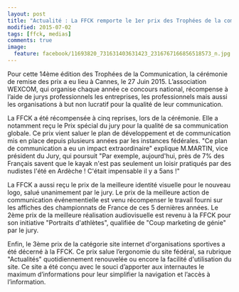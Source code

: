 ```yaml
---
layout: post
title: "Actualité : La FFCK remporte le 1er prix des Trophées de la communication !"
modified: 2015-07-02
tags: [ffck, medias]
comments: true
image:
  feature: facebook/11693820_731631403631423_2316767166856518573_n.jpg
---
```


Pour cette 14ème édition des Trophées de la Communication, la cérémonie de remise des prix a eu lieu à Cannes, le 27 Juin 2015. L’association WEXCOM, qui organise chaque année ce concours national, récompense à l’aide de jurys professionnels les entreprises, les professionnels mais aussi les organisations à but non lucratif pour la qualité de leur communication.

La FFCK a été récompensée à cinq reprises, lors de la cérémonie. Elle a notamment reçu le Prix spécial du jury pour la qualité de sa communication globale. Ce prix vient saluer le plan de développement et de communication mis en place depuis plusieurs années par les instances fédérales. "Ce plan de communication a eu un impact extraordinaire" explique M.MARTIN, vice président du Jury, qui poursuit "Par exemple, aujourd'hui, près de 7% des Français savent que le kayak n'est pas seulement un loisir pratiqués par des nudistes l'été en Ardèche ! C'était impensable il y a 5ans !"

La FFCK a aussi reçu le prix de la meilleure identité visuelle pour le nouveau logo, salué unanimement par le jury. Le prix de la meilleure action de communication événementielle est venu récompenser le travail fourni sur les affiches des championnats de France de ces 5 dernières années. Le 2ème prix de la meilleure réalisation audiovisuelle est revenu à la FFCK pour son initiative "Portraits d'athlètes", qualifiée de "Coup marketing de génie" par le jury.

Enfin, le 3ème prix de la catégorie site internet d'organisations sportives a été décerné à la FFCK. Ce prix salue l’ergonomie du site fédéral, sa rubrique "Actualités" quotidiennement renouvelée ou encore la facilité d'utilisation du site. Ce site a été conçu avec le souci d’apporter aux internautes le maximum d’informations pour leur simplifier la navigation et l’accès à l’information.
